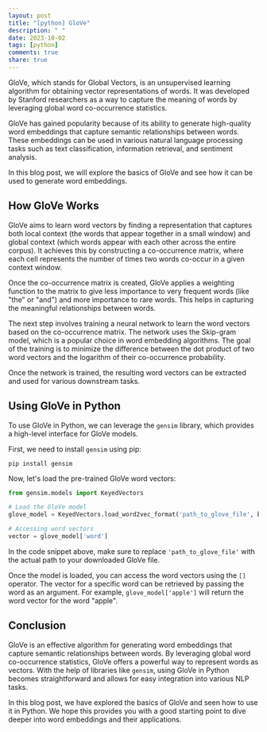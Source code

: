 ```yaml
---
layout: post
title: "[python] GloVe"
description: " "
date: 2023-10-02
tags: [python]
comments: true
share: true
---
```

GloVe, which stands for Global Vectors, is an unsupervised learning algorithm for obtaining vector representations of words. It was developed by Stanford researchers as a way to capture the meaning of words by leveraging global word co-occurrence statistics. 

GloVe has gained popularity because of its ability to generate high-quality word embeddings that capture semantic relationships between words. These embeddings can be used in various natural language processing tasks such as text classification, information retrieval, and sentiment analysis.

In this blog post, we will explore the basics of GloVe and see how it can be used to generate word embeddings.

## How GloVe Works
GloVe aims to learn word vectors by finding a representation that captures both local context (the words that appear together in a small window) and global context (which words appear with each other across the entire corpus). It achieves this by constructing a co-occurrence matrix, where each cell represents the number of times two words co-occur in a given context window.

Once the co-occurrence matrix is created, GloVe applies a weighting function to the matrix to give less importance to very frequent words (like "the" or "and") and more importance to rare words. This helps in capturing the meaningful relationships between words.

The next step involves training a neural network to learn the word vectors based on the co-occurrence matrix. The network uses the Skip-gram model, which is a popular choice in word embedding algorithms. The goal of the training is to minimize the difference between the dot product of two word vectors and the logarithm of their co-occurrence probability.

Once the network is trained, the resulting word vectors can be extracted and used for various downstream tasks.

## Using GloVe in Python
To use GloVe in Python, we can leverage the `gensim` library, which provides a high-level interface for GloVe models. 

First, we need to install `gensim` using pip:
```
pip install gensim
```

Now, let's load the pre-trained GloVe word vectors:
```python
from gensim.models import KeyedVectors

# Load the GloVe model
glove_model = KeyedVectors.load_word2vec_format('path_to_glove_file', binary=False)

# Accessing word vectors
vector = glove_model['word']
```

In the code snippet above, make sure to replace `'path_to_glove_file'` with the actual path to your downloaded GloVe file. 

Once the model is loaded, you can access the word vectors using the `[]` operator. The vector for a specific word can be retrieved by passing the word as an argument. For example, `glove_model['apple']` will return the word vector for the word "apple".

## Conclusion
GloVe is an effective algorithm for generating word embeddings that capture semantic relationships between words. By leveraging global word co-occurrence statistics, GloVe offers a powerful way to represent words as vectors. With the help of libraries like `gensim`, using GloVe in Python becomes straightforward and allows for easy integration into various NLP tasks.

In this blog post, we have explored the basics of GloVe and seen how to use it in Python. We hope this provides you with a good starting point to dive deeper into word embeddings and their applications.